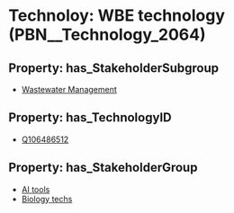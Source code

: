 # Technoloy: __WBE technology__ (PBN__Technology_2064)

## Property: has_StakeholderSubgroup

* [Wastewater Management](PBN__TechSubgroup_11)

## Property: has_TechnologyID

* [Q106486512](Q106486512)

## Property: has_StakeholderGroup

* [AI tools](PBN__TechGroup_0)
* [Biology techs](PBN__TechGroup_15)

